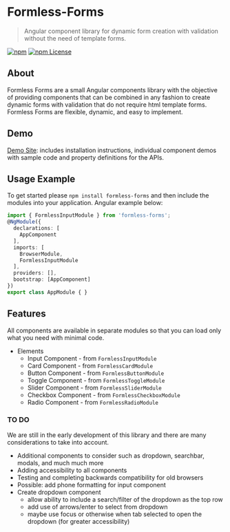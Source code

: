 # Formless-Forms

> Angular component library for dynamic form creation with validation without the need of template forms.

[![npm](https://img.shields.io/npm/v/formless-forms.svg?style=flat-square)](https://www.npmjs.com/package/formless-forms)
[![npm License](https://img.shields.io/npm/l/formless-forms.svg?style=flat-square)](https://github.com/superman2971/formless-forms/blob/master/LICENSE)

## About

Formless Forms are a small Angular components library with the objective of providing components that can be combined in any fashion to create dynamic forms with validation that do not require html template forms. Formless Forms are flexible, dynamic, and easy to implement.

## Demo

[Demo Site](http://formless-forms.bitballoon.com/): includes installation instructions, individual component demos with sample code and property definitions for the APIs.

## Usage Example

To get started please `npm install formless-forms` and then include the modules into your application. Angular example below:

```typescript
import { FormlessInputModule } from 'formless-forms';
@NgModule({
  declarations: [
    AppComponent
  ],
  imports: [
    BrowserModule,
    FormlessInputModule
  ],
  providers: [],
  bootstrap: [AppComponent]
})
export class AppModule { }
```

## Features

All components are available in separate modules so that you can load only what you need with minimal code.

* Elements
  * Input Component - from `FormlessInputModule`
  * Card Component - from `FormlessCardModule`
  * Button Component - from `FormlessButtonModule`
  * Toggle Component - from `FormlessToggleModule`
  * Slider Component - from `FormlessSliderModule`
  * Checkbox Component - from `FormlessCheckboxModule`
  * Radio Component - from `FormlessRadioModule`

### TO DO

We are still in the early development of this library and there are many considerations to take into account.

* Additional components to consider such as dropdown, searchbar, modals, and much much more
* Adding accessibility to all components
* Testing and completing backwards compatibility for old browsers
* Possible: add phone formatting for input component
* Create dropdown component
  * allow ability to include a search/filter of the dropdown as the top row
  * add use of arrows/enter to select from dropdown
  * maybe use focus or otherwise when tab selected to open the dropdown (for greater accessibility)
